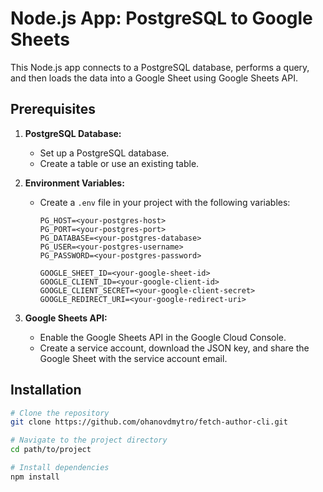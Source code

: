 # Node.js App: PostgreSQL to Google Sheets

This Node.js app connects to a PostgreSQL database, performs a query, and then loads the data into a Google Sheet using Google Sheets API.

## Prerequisites

1. **PostgreSQL Database:**
   - Set up a PostgreSQL database.
   - Create a table or use an existing table.

2. **Environment Variables:**
   - Create a `.env` file in your project with the following variables:

     ```env
     PG_HOST=<your-postgres-host>
     PG_PORT=<your-postgres-port>
     PG_DATABASE=<your-postgres-database>
     PG_USER=<your-postgres-username>
     PG_PASSWORD=<your-postgres-password>

     GOOGLE_SHEET_ID=<your-google-sheet-id>
     GOOGLE_CLIENT_ID=<your-google-client-id>
     GOOGLE_CLIENT_SECRET=<your-google-client-secret>
     GOOGLE_REDIRECT_URI=<your-google-redirect-uri>
     ```

3. **Google Sheets API:**
   - Enable the Google Sheets API in the Google Cloud Console.
   - Create a service account, download the JSON key, and share the Google Sheet with the service account email.

## Installation

```bash
# Clone the repository
git clone https://github.com/ohanovdmytro/fetch-author-cli.git

# Navigate to the project directory
cd path/to/project

# Install dependencies
npm install
